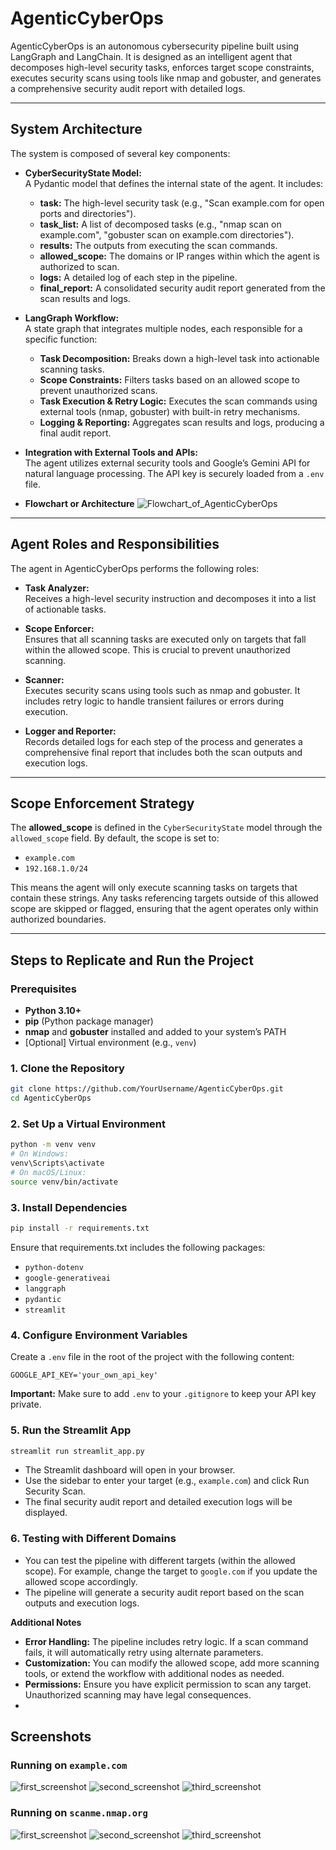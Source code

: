 # AgenticCyberOps

AgenticCyberOps is an autonomous cybersecurity pipeline built using LangGraph and LangChain. It is designed as an intelligent agent that decomposes high-level security tasks, enforces target scope constraints, executes security scans using tools like nmap and gobuster, and generates a comprehensive security audit report with detailed logs.

---

## System Architecture

The system is composed of several key components:

- **CyberSecurityState Model:**  
  A Pydantic model that defines the internal state of the agent. It includes:
  - **task:** The high-level security task (e.g., "Scan example.com for open ports and directories").
  - **task_list:** A list of decomposed tasks (e.g., "nmap scan on example.com", "gobuster scan on example.com directories").
  - **results:** The outputs from executing the scan commands.
  - **allowed_scope:** The domains or IP ranges within which the agent is authorized to scan.
  - **logs:** A detailed log of each step in the pipeline.
  - **final_report:** A consolidated security audit report generated from the scan results and logs.

- **LangGraph Workflow:**  
  A state graph that integrates multiple nodes, each responsible for a specific function:
  - **Task Decomposition:** Breaks down a high-level task into actionable scanning tasks.
  - **Scope Constraints:** Filters tasks based on an allowed scope to prevent unauthorized scans.
  - **Task Execution & Retry Logic:** Executes the scan commands using external tools (nmap, gobuster) with built-in retry mechanisms.
  - **Logging & Reporting:** Aggregates scan results and logs, producing a final audit report.

- **Integration with External Tools and APIs:**  
  The agent utilizes external security tools and Google’s Gemini API for natural language processing. The API key is securely loaded from a `.env` file.

- **Flowchart or Architecture**
![Flowchart_of_AgenticCyberOps](https://github.com/Vishal-sys-code/AgenticCyberOps/blob/main/Flowchart.jpg)

---

## Agent Roles and Responsibilities

The agent in AgenticCyberOps performs the following roles:

- **Task Analyzer:**  
  Receives a high-level security instruction and decomposes it into a list of actionable tasks.

- **Scope Enforcer:**  
  Ensures that all scanning tasks are executed only on targets that fall within the allowed scope. This is crucial to prevent unauthorized scanning.

- **Scanner:**  
  Executes security scans using tools such as nmap and gobuster. It includes retry logic to handle transient failures or errors during execution.

- **Logger and Reporter:**  
  Records detailed logs for each step of the process and generates a comprehensive final report that includes both the scan outputs and execution logs.

---

## Scope Enforcement Strategy

The **allowed_scope** is defined in the `CyberSecurityState` model through the `allowed_scope` field. By default, the scope is set to:

- `example.com`
- `192.168.1.0/24`

This means the agent will only execute scanning tasks on targets that contain these strings. Any tasks referencing targets outside of this allowed scope are skipped or flagged, ensuring that the agent operates only within authorized boundaries.

---

## Steps to Replicate and Run the Project

### Prerequisites

- **Python 3.10+**
- **pip** (Python package manager)
- **nmap** and **gobuster** installed and added to your system’s PATH
- [Optional] Virtual environment (e.g., `venv`)

### 1. Clone the Repository

```bash
git clone https://github.com/YourUsername/AgenticCyberOps.git
cd AgenticCyberOps
```

### 2. Set Up a Virtual Environment
```bash
python -m venv venv
# On Windows:
venv\Scripts\activate
# On macOS/Linux:
source venv/bin/activate
```

### 3. Install Dependencies

```bash
pip install -r requirements.txt
```
Ensure that requirements.txt includes the following packages:
- `python-dotenv`
- `google-generativeai`
- `langgraph`
- `pydantic`
- `streamlit`

### 4. Configure Environment Variables
Create a `.env` file in the root of the project with the following content:
```
GOOGLE_API_KEY='your_own_api_key'
```
**Important:** 
Make sure to add `.env` to your `.gitignore` to keep your API key private.

### 5. Run the Streamlit App
```bash
streamlit run streamlit_app.py
```

- The Streamlit dashboard will open in your browser.
- Use the sidebar to enter your target (e.g., `example.com`) and click Run Security Scan.
- The final security audit report and detailed execution logs will be displayed.

### 6. Testing with Different Domains
- You can test the pipeline with different targets (within the allowed scope). For example, change the target to `google.com` if you update the allowed scope accordingly.
- The pipeline will generate a security audit report based on the scan outputs and execution logs.

**Additional Notes**
- **Error Handling:** The pipeline includes retry logic. If a scan command fails, it will automatically retry using alternate parameters.
- **Customization:** You can modify the allowed scope, add more scanning tools, or extend the workflow with additional nodes as needed.
- **Permissions:** Ensure you have explicit permission to scan any target. Unauthorized scanning may have legal consequences.
- 

## **Screenshots**
### **Running on `example.com`**
![first_screenshot](https://github.com/Vishal-sys-code/AgenticCyberOps/blob/main/Images/example-1-ss.png)
![second_screenshot](https://github.com/Vishal-sys-code/AgenticCyberOps/blob/main/Images/example-2-ss.png)
![third_screenshot](https://github.com/Vishal-sys-code/AgenticCyberOps/blob/main/Images/example-3-ss.png)

### **Running on `scanme.nmap.org`**
![first_screenshot](https://github.com/Vishal-sys-code/AgenticCyberOps/blob/main/Images/example-4-ss.png)
![second_screenshot](https://github.com/Vishal-sys-code/AgenticCyberOps/blob/main/Images/example-5-ss.png)
![third_screenshot](https://github.com/Vishal-sys-code/AgenticCyberOps/blob/main/Images/example-6-ss.png)
